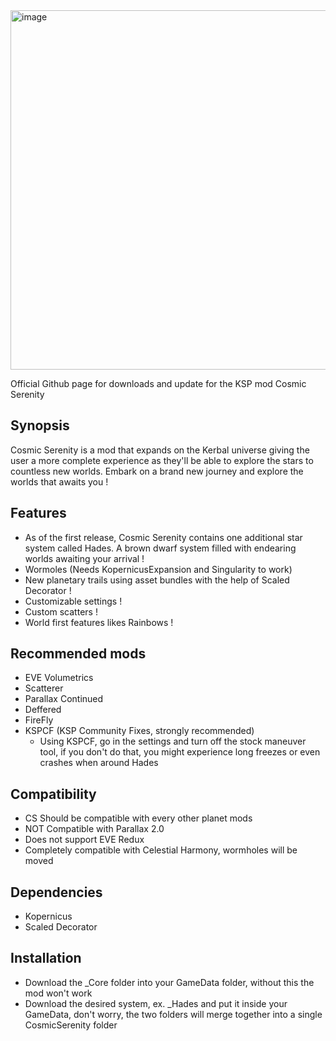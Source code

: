 <img width="1949" height="575" alt="image" src="https://github.com/user-attachments/assets/bcfd822d-5f23-43de-bc72-0d8e265261f4" />

Official Github page for downloads and update for the KSP mod Cosmic Serenity

## Synopsis
Cosmic Serenity is a mod that expands on the Kerbal universe giving the user a more complete experience as they'll be able to explore the stars to countless new worlds. Embark on a brand new journey and explore the worlds that awaits you !

## Features
- As of the first release, Cosmic Serenity contains one additional star system called Hades. A brown dwarf system filled with endearing worlds awaiting your arrival !
- Wormoles (Needs KopernicusExpansion and Singularity to work)
- New planetary trails using asset bundles with the help of Scaled Decorator !
- Customizable settings !
- Custom scatters !
- World first features likes Rainbows !

## Recommended mods
- EVE Volumetrics
- Scatterer
- Parallax Continued
- Deffered
- FireFly
- KSPCF (KSP Community Fixes, strongly recommended)
  - Using KSPCF, go in the settings and turn off the stock maneuver tool, if you don't do that, you might experience long freezes or even crashes when around Hades

## Compatibility
- CS Should be compatible with every other planet mods
- NOT Compatible with Parallax 2.0
- Does not support EVE Redux
- Completely compatible with Celestial Harmony, wormholes will be moved


## Dependencies
- Kopernicus
- Scaled Decorator

## Installation
- Download the _Core folder into your GameData folder, without this the mod won't work
- Download the desired system, ex. _Hades and put it inside your GameData, don't worry, the two folders will merge together into a single CosmicSerenity folder
